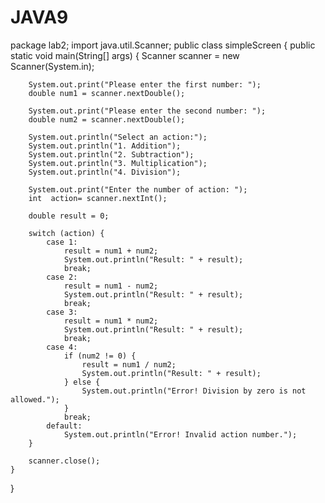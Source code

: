 # JAVA9
package lab2;
import java.util.Scanner;
public class simpleScreen {
    public static void main(String[] args) {
        Scanner scanner = new Scanner(System.in);

        System.out.print("Please enter the first number: ");
        double num1 = scanner.nextDouble();

        System.out.print("Please enter the second number: ");
        double num2 = scanner.nextDouble();

        System.out.println("Select an action:");
        System.out.println("1. Addition");
        System.out.println("2. Subtraction");
        System.out.println("3. Multiplication");
        System.out.println("4. Division");

        System.out.print("Enter the number of action: ");
        int  action= scanner.nextInt();

        double result = 0;

        switch (action) {
            case 1:
                result = num1 + num2;
                System.out.println("Result: " + result);
                break;
            case 2:
                result = num1 - num2;
                System.out.println("Result: " + result);
                break;
            case 3:
                result = num1 * num2;
                System.out.println("Result: " + result);
                break;
            case 4:
                if (num2 != 0) {
                    result = num1 / num2;
                    System.out.println("Result: " + result);
                } else {
                    System.out.println("Error! Division by zero is not allowed.");
                }
                break;
            default:
                System.out.println("Error! Invalid action number.");
        }

        scanner.close();
    }
}
